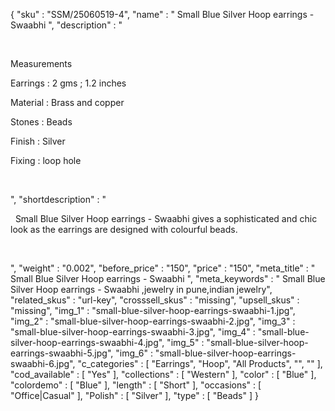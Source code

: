 {
  "sku" : "SSM/25060519-4",
  "name" : "   Small Blue Silver Hoop earrings - Swaabhi ",
  "description" : "<p>&nbsp;</p> <p>Measurements</p> <p>Earrings : 2 gms ; 1.2 inches</p> <p>Material : Brass and copper</p> <p>Stones : Beads</p> <p>Finish : Silver</p> <p>Fixing : loop hole</p> <p>&nbsp;</p>",
  "shortdescription" : "<p>&nbsp; Small Blue Silver Hoop earrings - Swaabhi&nbsp;gives a sophisticated and chic look as the earrings are designed with colourful&nbsp;beads.</p> <p>&nbsp;</p>",
  "weight" : "0.002",
  "before_price" : "150",
  "price" : "150",
  "meta_title" : "   Small Blue Silver Hoop earrings - Swaabhi ",
  "meta_keywords" : "   Small Blue Silver Hoop earrings - Swaabhi ,jewelry in pune,indian jewelry",
  "related_skus" : "url-key",
  "crosssell_skus" : "missing",
  "upsell_skus" : "missing",
  "img_1" : "small-blue-silver-hoop-earrings-swaabhi-1.jpg",
  "img_2" : "small-blue-silver-hoop-earrings-swaabhi-2.jpg",
  "img_3" : "small-blue-silver-hoop-earrings-swaabhi-3.jpg",
  "img_4" : "small-blue-silver-hoop-earrings-swaabhi-4.jpg",
  "img_5" : "small-blue-silver-hoop-earrings-swaabhi-5.jpg",
  "img_6" : "small-blue-silver-hoop-earrings-swaabhi-6.jpg",
  "c_categories" : [ "Earrings", "Hoop", "All Products", "", "" ],
  "cod_available" : [ "Yes" ],
  "collections" : [ "Western" ],
  "color" : [ "Blue" ],
  "colordemo" : [ "Blue" ],
  "length" : [ "Short" ],
  "occasions" : [ "Office|Casual" ],
  "Polish" : [ "Silver" ],
  "type" : [ "Beads" ]
}